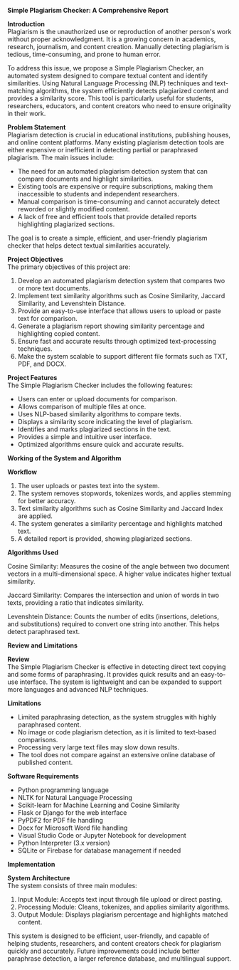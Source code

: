 **Simple Plagiarism Checker: A Comprehensive Report**  

**Introduction**  
Plagiarism is the unauthorized use or reproduction of another person's work without proper acknowledgment. It is a growing concern in academics, research, journalism, and content creation. Manually detecting plagiarism is tedious, time-consuming, and prone to human error.  

To address this issue, we propose a Simple Plagiarism Checker, an automated system designed to compare textual content and identify similarities. Using Natural Language Processing (NLP) techniques and text-matching algorithms, the system efficiently detects plagiarized content and provides a similarity score. This tool is particularly useful for students, researchers, educators, and content creators who need to ensure originality in their work.  

**Problem Statement**  
Plagiarism detection is crucial in educational institutions, publishing houses, and online content platforms. Many existing plagiarism detection tools are either expensive or inefficient in detecting partial or paraphrased plagiarism. The main issues include:  

- The need for an automated plagiarism detection system that can compare documents and highlight similarities.  
- Existing tools are expensive or require subscriptions, making them inaccessible to students and independent researchers.  
- Manual comparison is time-consuming and cannot accurately detect reworded or slightly modified content.  
- A lack of free and efficient tools that provide detailed reports highlighting plagiarized sections.  

The goal is to create a simple, efficient, and user-friendly plagiarism checker that helps detect textual similarities accurately.  

**Project Objectives**  
The primary objectives of this project are:  

1. Develop an automated plagiarism detection system that compares two or more text documents.  
2. Implement text similarity algorithms such as Cosine Similarity, Jaccard Similarity, and Levenshtein Distance.  
3. Provide an easy-to-use interface that allows users to upload or paste text for comparison.  
4. Generate a plagiarism report showing similarity percentage and highlighting copied content.  
5. Ensure fast and accurate results through optimized text-processing techniques.  
6. Make the system scalable to support different file formats such as TXT, PDF, and DOCX.  

**Project Features**  
The Simple Plagiarism Checker includes the following features:  

- Users can enter or upload documents for comparison.  
- Allows comparison of multiple files at once.  
- Uses NLP-based similarity algorithms to compare texts.  
- Displays a similarity score indicating the level of plagiarism.  
- Identifies and marks plagiarized sections in the text.  
- Provides a simple and intuitive user interface.  
- Optimized algorithms ensure quick and accurate results.  

**Working of the System and Algorithm**  

**Workflow**  
1. The user uploads or pastes text into the system.  
2. The system removes stopwords, tokenizes words, and applies stemming for better accuracy.  
3. Text similarity algorithms such as Cosine Similarity and Jaccard Index are applied.  
4. The system generates a similarity percentage and highlights matched text.  
5. A detailed report is provided, showing plagiarized sections.  

**Algorithms Used**  

Cosine Similarity: Measures the cosine of the angle between two document vectors in a multi-dimensional space. A higher value indicates higher textual similarity.  

Jaccard Similarity: Compares the intersection and union of words in two texts, providing a ratio that indicates similarity.  

Levenshtein Distance: Counts the number of edits (insertions, deletions, and substitutions) required to convert one string into another. This helps detect paraphrased text.  

**Review and Limitations**  

**Review**  
The Simple Plagiarism Checker is effective in detecting direct text copying and some forms of paraphrasing. It provides quick results and an easy-to-use interface. The system is lightweight and can be expanded to support more languages and advanced NLP techniques.  

**Limitations**  
- Limited paraphrasing detection, as the system struggles with highly paraphrased content.  
- No image or code plagiarism detection, as it is limited to text-based comparisons.  
- Processing very large text files may slow down results.  
- The tool does not compare against an extensive online database of published content.  

**Software Requirements**  
- Python programming language  
- NLTK for Natural Language Processing  
- Scikit-learn for Machine Learning and Cosine Similarity  
- Flask or Django for the web interface  
- PyPDF2 for PDF file handling  
- Docx for Microsoft Word file handling  
- Visual Studio Code or Jupyter Notebook for development  
- Python Interpreter (3.x version)  
- SQLite or Firebase for database management if needed  

**Implementation**  

**System Architecture**  
The system consists of three main modules:  

1. Input Module: Accepts text input through file upload or direct pasting.  
2. Processing Module: Cleans, tokenizes, and applies similarity algorithms.  
3. Output Module: Displays plagiarism percentage and highlights matched content.  

This system is designed to be efficient, user-friendly, and capable of helping students, researchers, and content creators check for plagiarism quickly and accurately. Future improvements could include better paraphrase detection, a larger reference database, and multilingual support.